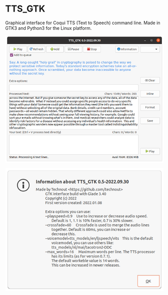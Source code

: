 # TTS_GTK
Graphical interface for Coqui TTS (Text to Speech) command line. Made in GTK3 and Python3 for the Linux platform.

![Screenshot](https://github.com/technout/tts_gtk/blob/main/screen_tts_gtk_1.png)

![Screenshot](https://github.com/technout/tts_gtk/blob/main/screen_tts_gtk_2.png)
